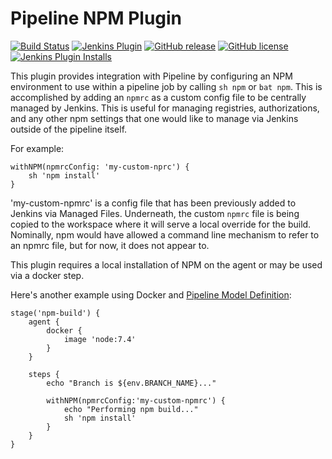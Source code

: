 # Pipeline NPM Plugin

[![Build Status](https://ci.jenkins.io/job/Plugins/job/pipeline-npm-plugin/job/main/badge/icon)](https://ci.jenkins.io/job/Plugins/job/pipeline-npm-plugin/job/main/)
[![Jenkins Plugin](https://img.shields.io/jenkins/plugin/v/pipeline-npm.svg)](https://plugins.jenkins.io/pipeline-npm)
[![GitHub release](https://img.shields.io/github/release/jenkinsci/pipeline-npm-plugin.svg?label=changelog)](https://github.com/jenkinsci/pipeline-npm-plugin/releases/latest)
[![GitHub license](https://img.shields.io/github/license/jenkinsci/pipeline-npm-plugin)](https://github.com/jenkinsci/pipeline-npm-plugin/blob/main/LICENSE.md)
[![Jenkins Plugin Installs](https://img.shields.io/jenkins/plugin/i/pipeline-npm.svg?color=blue)](https://plugins.jenkins.io/pipeline-npm)

This plugin provides integration with Pipeline by configuring an NPM environment to use within a pipeline job by calling `sh npm` or `bat npm`.  This is accomplished by adding an `npmrc` as a custom config file to be centrally managed  by Jenkins.  This is useful for managing registries, authorizations, and any other npm settings that one would like to manage via Jenkins outside of the pipeline itself.

For example:
```
withNPM(npmrcConfig: 'my-custom-nprc') {
    sh 'npm install'
}
```
'my-custom-npmrc' is a config file that has been previously added to Jenkins via Managed Files.  Underneath, the custom `npmrc` file is being copied to the workspace where it will serve a local override for the build.  Nominally, npm would have allowed a command line mechanism to refer to an npmrc file, but for now, it does not appear to.

This plugin requires a local installation of NPM on the agent or may be used via a docker step.

Here's another example using Docker and [Pipeline Model Definition](https://github.com/jenkinsci/pipeline-model-definition-plugin/wiki/getting%20started):

```
stage('npm-build') {
    agent {
        docker {
            image 'node:7.4'
        }
    }

    steps {
        echo "Branch is ${env.BRANCH_NAME}..."

        withNPM(npmrcConfig:'my-custom-npmrc') {
            echo "Performing npm build..."
            sh 'npm install'
        }
    }
}
```

